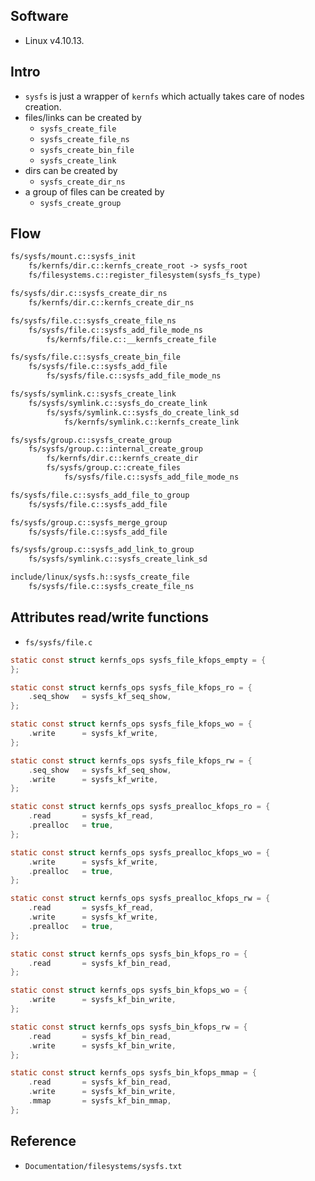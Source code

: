 ## Software

- Linux v4.10.13.

## Intro

- `sysfs` is just a wrapper of `kernfs` which actually takes care of nodes creation.
- files/links can be created by
  - `sysfs_create_file`
  - `sysfs_create_file_ns`
  - `sysfs_create_bin_file`
  - `sysfs_create_link`
- dirs can be created by
  - `sysfs_create_dir_ns`
- a group of files can be created by
  - `sysfs_create_group`

## Flow

```txt
fs/sysfs/mount.c::sysfs_init
    fs/kernfs/dir.c::kernfs_create_root -> sysfs_root
    fs/filesystems.c::register_filesystem(sysfs_fs_type)

fs/sysfs/dir.c::sysfs_create_dir_ns
    fs/kernfs/dir.c::kernfs_create_dir_ns

fs/sysfs/file.c::sysfs_create_file_ns
    fs/sysfs/file.c::sysfs_add_file_mode_ns
        fs/kernfs/file.c::__kernfs_create_file

fs/sysfs/file.c::sysfs_create_bin_file
    fs/sysfs/file.c::sysfs_add_file
        fs/sysfs/file.c::sysfs_add_file_mode_ns

fs/sysfs/symlink.c::sysfs_create_link
    fs/sysfs/symlink.c::sysfs_do_create_link
        fs/sysfs/symlink.c::sysfs_do_create_link_sd
            fs/kernfs/symlink.c::kernfs_create_link

fs/sysfs/group.c::sysfs_create_group
    fs/sysfs/group.c::internal_create_group
        fs/kernfs/dir.c::kernfs_create_dir
        fs/sysfs/group.c::create_files
            fs/sysfs/file.c::sysfs_add_file_mode_ns

fs/sysfs/file.c::sysfs_add_file_to_group
    fs/sysfs/file.c::sysfs_add_file

fs/sysfs/group.c::sysfs_merge_group
    fs/sysfs/file.c::sysfs_add_file

fs/sysfs/group.c::sysfs_add_link_to_group
    fs/sysfs/symlink.c::sysfs_create_link_sd

include/linux/sysfs.h::sysfs_create_file
    fs/sysfs/file.c::sysfs_create_file_ns
```

## Attributes read/write functions

- `fs/sysfs/file.c`

```c
static const struct kernfs_ops sysfs_file_kfops_empty = {
};

static const struct kernfs_ops sysfs_file_kfops_ro = {
    .seq_show   = sysfs_kf_seq_show,
};

static const struct kernfs_ops sysfs_file_kfops_wo = {
    .write      = sysfs_kf_write,
};

static const struct kernfs_ops sysfs_file_kfops_rw = {
    .seq_show   = sysfs_kf_seq_show,
    .write      = sysfs_kf_write,
};

static const struct kernfs_ops sysfs_prealloc_kfops_ro = {
    .read       = sysfs_kf_read,
    .prealloc   = true,
};

static const struct kernfs_ops sysfs_prealloc_kfops_wo = {
    .write      = sysfs_kf_write,
    .prealloc   = true,
};

static const struct kernfs_ops sysfs_prealloc_kfops_rw = {
    .read       = sysfs_kf_read,
    .write      = sysfs_kf_write,
    .prealloc   = true,
};

static const struct kernfs_ops sysfs_bin_kfops_ro = {
    .read       = sysfs_kf_bin_read,
};

static const struct kernfs_ops sysfs_bin_kfops_wo = {
    .write      = sysfs_kf_bin_write,
};

static const struct kernfs_ops sysfs_bin_kfops_rw = {
    .read       = sysfs_kf_bin_read,
    .write      = sysfs_kf_bin_write,
};

static const struct kernfs_ops sysfs_bin_kfops_mmap = {
    .read       = sysfs_kf_bin_read,
    .write      = sysfs_kf_bin_write,
    .mmap       = sysfs_kf_bin_mmap,
};
```

## Reference

- `Documentation/filesystems/sysfs.txt`
